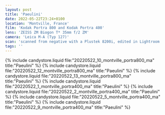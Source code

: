 ```yaml
---
layout: post
title: 'Paeulini'
date: 2022-05-22T23:24+0100
location: 'Montville, France'
film: 'Kodak Portra 800 and Kodak Portra 400'
lens: 'ZEISS ZM Biogon T* 35mm f/2 ZM'
camera: 'Leica M-A (Typ 127)'
scan: 'scanned from negative with a Plustek 8200i, edited in Lightroom'
tags: ''
---
```


{% include candystore.liquid file:"20220522_10_montville_portra800_ma" title:"Paeulini" %}
{% include candystore.liquid file:"20220522_12_montville_portra800_ma" title:"Paeulini" %}
{% include candystore.liquid file:"20220522_13_montville_portra800_ma" title:"Paeulini" %}
{% include candystore.liquid file:"20220522_1_montville_portra400_ma" title:"Paeulini" %}
{% include candystore.liquid file:"20220522_2_montville_portra400_ma" title:"Paeulini" %}
{% include candystore.liquid file:"20220522_5_montville_portra400_ma" title:"Paeulini" %}
{% include candystore.liquid file:"20220522_9_montville_portra400_ma" title:"Paeulini" %}
